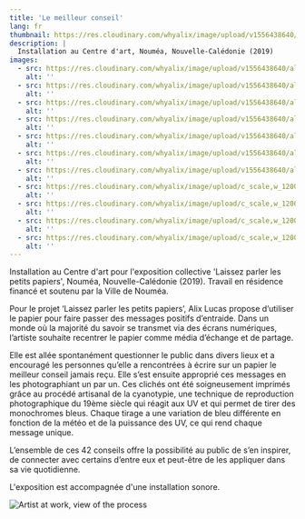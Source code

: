 ```yaml
---
title: 'Le meilleur conseil'
lang: fr
thumbnail: https://res.cloudinary.com/whyalix/image/upload/v1556438640/alixlucas/the-best-advice/best-advice1.jpg
description: |
  Installation au Centre d'art, Nouméa, Nouvelle-Calédonie (2019)
images:
  - src: https://res.cloudinary.com/whyalix/image/upload/v1556438640/alixlucas/the-best-advice/best-advice1.jpg
    alt: ''
  - src: https://res.cloudinary.com/whyalix/image/upload/v1556438640/alixlucas/the-best-advice/best-advice2.jpg
    alt: ''
  - src: https://res.cloudinary.com/whyalix/image/upload/v1556438640/alixlucas/the-best-advice/best-advice3.jpg
    alt: ''
  - src: https://res.cloudinary.com/whyalix/image/upload/v1556438640/alixlucas/the-best-advice/best-advice4.jpg
    alt: ''
  - src: https://res.cloudinary.com/whyalix/image/upload/v1556438640/alixlucas/the-best-advice/best-advice5.jpg
    alt: ''
  - src: https://res.cloudinary.com/whyalix/image/upload/v1556438640/alixlucas/the-best-advice/best-advice6.jpg
    alt: ''
  - src: https://res.cloudinary.com/whyalix/image/upload/v1556438640/alixlucas/the-best-advice/best-advice7.jpg
    alt: ''
  - src: https://res.cloudinary.com/whyalix/image/upload/c_scale,w_1200/v1543814047/alixlucas/failed/failed-mock-up-02.jpg
    alt: ''
  - src: https://res.cloudinary.com/whyalix/image/upload/c_scale,w_1200/v1543814047/alixlucas/failed/failed-mock-up-03.jpg
    alt: ''
  - src: https://res.cloudinary.com/whyalix/image/upload/c_scale,w_1200/v1543814047/alixlucas/failed/failed-mock-up-04.jpg
    alt: ''
  - src: https://res.cloudinary.com/whyalix/image/upload/c_scale,w_1200/v1543814047/alixlucas/failed/failed-mock-up-05.jpg
    alt: ''
---
```


Installation au Centre d'art pour l'exposition collective 'Laissez parler les petits papiers', Nouméa, Nouvelle-Calédonie (2019).
Travail en résidence financé et soutenu par la Ville de Nouméa. 

Pour le projet ‘Laissez parler les petits papiers’, Alix Lucas propose d’utiliser le papier pour faire passer des messages positifs d’entraide. Dans un monde où la majorité du savoir se transmet via des écrans numériques, l’artiste souhaite recentrer le papier comme média d’échange et de partage. 

Elle est allée spontanément questionner le public dans divers lieux et a encouragé les personnes qu’elle a rencontrées à écrire sur un papier le meilleur conseil jamais reçu. Elle s’est ensuite approprié ces messages en les photographiant un par un. Ces clichés ont été soigneusement imprimés grâce au procédé artisanal de la cyanotypie, une technique de reproduction photographique du 19ème siècle qui réagit aux UV et qui permet de tirer des monochromes bleus. Chaque tirage a une variation de bleu différente en fonction de la météo et de la puissance des UV, ce qui rend chaque message unique.

L’ensemble de ces 42 conseils offre la possibilité au public de s’en inspirer, de connecter avec certains d’entre eux et peut-être de les appliquer dans sa vie quotidienne.


L'exposition est accompagnée d'une installation sonore. 

![Artist at work, view of the process](https://res.cloudinary.com/whyalix/image/upload/c_scale,w_600/v1543639529/alixlucas/failed/Failed-Process-01.jpg)

